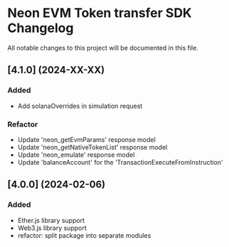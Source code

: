 # Neon EVM Token transfer SDK Changelog
All notable changes to this project will be documented in this file.

## [4.1.0] (2024-XX-XX)
### Added
* Add solanaOverrides in simulation request

### Refactor
* Update 'neon_getEvmParams' response model
* Update 'neon_getNativeTokenList' response model
* Update 'neon_emulate' response model
* Update 'balanceAccount' for the 'TransactionExecuteFromInstruction'

## [4.0.0] (2024-02-06)
### Added
* Ether.js library support
* Web3.js library support
* refactor: split package into separate modules
